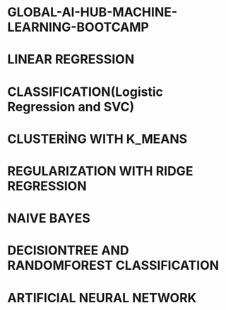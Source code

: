 # GLOBAL-AI-HUB-MACHINE-LEARNING-BOOTCAMP
# LINEAR REGRESSION
# CLASSIFICATION(Logistic Regression and SVC)
# CLUSTERİNG WITH K_MEANS
# REGULARIZATION WITH RIDGE REGRESSION
# NAIVE BAYES
# DECISIONTREE AND RANDOMFOREST CLASSIFICATION
# ARTIFICIAL NEURAL NETWORK
